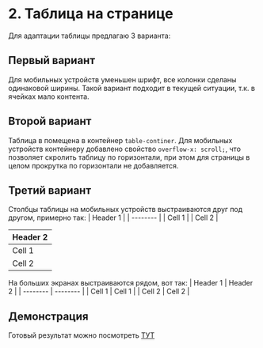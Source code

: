# 2. Таблица на странице

Для адаптации таблицы предлагаю 3 варианта:
## Первый вариант
Для мобильных устройств уменьшен шрифт, все колонки сделаны одинаковой ширины.
Такой вариант подходит в текущей ситуации, т.к. в ячейках мало контента.

## Второй вариант
Таблица в помещена в контейнер `table-continer`. Для мобильных устройств контейнеру добавлено свойство `overflow-x: scroll;`, что позволяет скролить таблицу по горизонтали, при этом для страницы в целом прокрутка по горизонтали не добавляется.

## Третий вариант 
Столбцы таблицы на мобильных устройств выстраиваются друг под другом, примерно так:
| Header 1 |
| -------- |
| Cell 1   |
| Cell 2   |

| Header 2 |
| -------- |
| Cell 1   |
| Cell 2   |

На больших экранах выстраиваются рядом, вот так:
| Header 1 | Header 2 |
| -------- | -------- |
| Cell 1   | Cell 1   |
| Cell 2   | Cell 2   |

## Демонстрация
Готовый результат можно посмотреть [ТУТ](https://github.com/gruv19/nevatrip-table) 